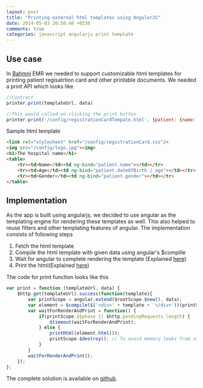 ```yaml
---
layout: post
title: "Printing external html templates using AngularJS"
date: 2014-05-03 20:50:48 +0530
comments: true
categories: javascript angularjs print template
---
```

## Use case

In [Bahmni](http://bahmni.org) EMR we needed to support customizable html templates for printing patient regisatrtion card and other printable documents. We needed a print API which looks like

```js
//Contract
printer.print(templateUrl, data)

//This would called on clicking the print button
printer.print('/config/registrationCardTempate.html', {patient: {name: 'Ram Kumar', dateOfBirth: '1978-08-23', gender: 'M'}})
```
Sample html template

```html
<link rel="stylesheet" href="/config/registrationCard.css"/>
<img src="/config/logo.jpg"><img>
<h1>The hospital name</h1>
<table>
	<tr><td>Name</td><td ng-bind="patient.name"></td></tr>
	<tr><td>Age</td><td ng-bind="patient.dateOfBirth | age"></td></tr>
	<tr><td>Gender</td><td ng-bind="patient.gender"></td></tr>
</table>
```

## Implementation

As the app is built using angularjs, we decided to use angular as the templating engine for rendering these templates as well. This also helped to reuse filters and other templating features of angular. The implementation consists of following steps

1. Fetch the html template
2. Compile the html template with given data using angular's $complile
3. Wait for angular to complete rendering the template (Explained [here](waiting-for-angularjs-digest-cycle))
4. Print the html(Explained [here](printing-html-with-image-and-css))

The code for print function looks like this

```js
var print = function (templateUrl, data) {
    $http.get(templateUrl).success(function(template){
        var printScope = angular.extend($rootScope.$new(), data);
        var element = $compile($('<div>' + template + '</div>'))(printScope);
        var waitForRenderAndPrint = function() {
            if(printScope.$$phase || $http.pendingRequests.length) {
                $timeout(waitForRenderAndPrint);
            } else {
                printHtml(element.html());
                printScope.$destroy(); // To avoid memory leaks from scope create by $rootScope.$new()
            }
        }
        waitForRenderAndPrint();
    });
};
```
The complete solution is available on [github](https://github.com/Bhamni/openmrs-module-bahmniapps/blob/master/ui/app/common/ui-helper/printer.js).